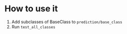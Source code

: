 # How to use it
1. Add subclasses of BaseClass to ```prediction/base_class```
2. Run ```test_all_classes```